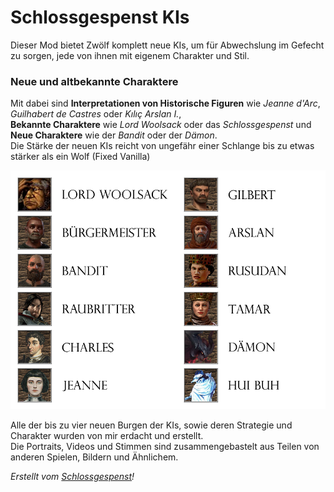# Schlossgespenst KIs 

Dieser Mod bietet Zwölf komplett neue KIs, um für Abwechslung im Gefecht zu sorgen, jede von ihnen mit eigenem Charakter und Stil.

### Neue und altbekannte Charaktere

Mit dabei sind **Interpretationen von Historische Figuren** wie *Jeanne d'Arc*, *Guilhabert de Castres* oder *Kılıç Arslan I.*,  
**Bekannte Charaktere** wie *Lord Woolsack* oder das *Schlossgespenst* und **Neue Charaktere** wie der *Bandit* oder der *Dämon*.  
Die Stärke der neuen KIs reicht von ungefähr einer Schlange bis zu etwas stärker als ein Wolf (Fixed Vanilla)  
 

![Bild](https://raw.githubusercontent.com/Schlossgespensty/Content/refs/heads/main/Schlossgespenst-KI-preview/Schlossgespenst-KI-preview-de.png)

Alle der bis zu vier neuen Burgen der KIs, sowie deren Strategie und Charakter wurden von mir erdacht und erstellt.  
Die Portraits, Videos und Stimmen sind zusammengebastelt aus Teilen von anderen Spielen, Bildern und Ähnlichem.  

*Erstellt vom [Schlossgespenst](https://github.com/Schlossgespensty)!*
